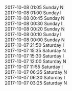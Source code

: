 2017-10-08 01:05 Sunday  N  
2017-10-08 01:00 Sunday  I  
2017-10-08 00:45 Sunday  N  
2017-10-08 00:30 Sunday  I  
2017-10-08 00:20 Sunday  N  
2017-10-08 00:10 Sunday  I  
2017-10-08 00:00 Sunday  N  
2017-10-07 21:50 Saturday  I  
2017-10-07 15:35 Saturday  N  
2017-10-07 15:30 Saturday  I  
2017-10-07 12:00 Saturday  N  
2017-10-07 11:55 Saturday  I  
2017-10-07 06:35 Saturday  N  
2017-10-07 06:30 Saturday  I  
2017-10-07 03:25 Saturday  N  
